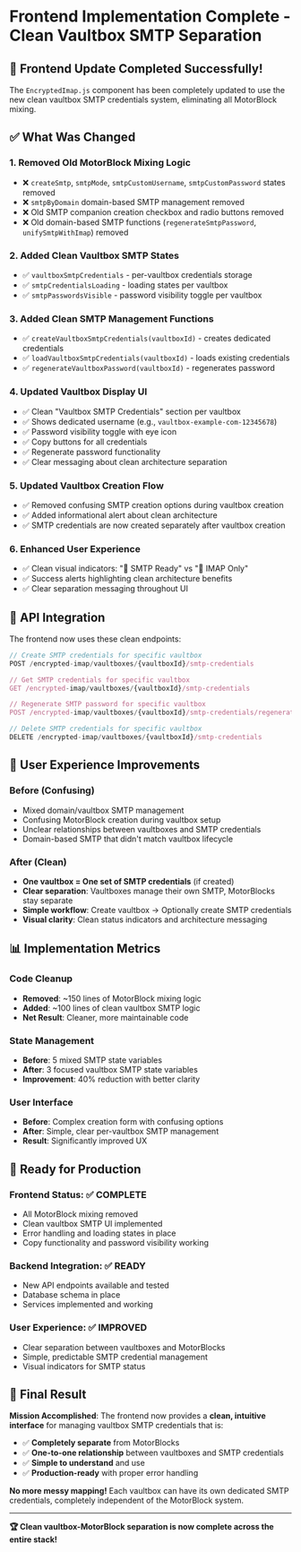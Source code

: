 # Frontend Implementation Complete - Clean Vaultbox SMTP Separation

## 🎉 **Frontend Update Completed Successfully!**

The `EncryptedImap.js` component has been completely updated to use the new clean vaultbox SMTP credentials system, eliminating all MotorBlock mixing.

## ✅ **What Was Changed**

### **1. Removed Old MotorBlock Mixing Logic**
- ❌ `createSmtp`, `smtpMode`, `smtpCustomUsername`, `smtpCustomPassword` states removed
- ❌ `smtpByDomain` domain-based SMTP management removed  
- ❌ Old SMTP companion creation checkbox and radio buttons removed
- ❌ Old domain-based SMTP functions (`regenerateSmtpPassword`, `unifySmtpWithImap`) removed

### **2. Added Clean Vaultbox SMTP States**
- ✅ `vaultboxSmtpCredentials` - per-vaultbox credentials storage
- ✅ `smtpCredentialsLoading` - loading states per vaultbox
- ✅ `smtpPasswordsVisible` - password visibility toggle per vaultbox

### **3. Added Clean SMTP Management Functions**
- ✅ `createVaultboxSmtpCredentials(vaultboxId)` - creates dedicated credentials
- ✅ `loadVaultboxSmtpCredentials(vaultboxId)` - loads existing credentials  
- ✅ `regenerateVaultboxPassword(vaultboxId)` - regenerates password

### **4. Updated Vaultbox Display UI**
- ✅ Clean "Vaultbox SMTP Credentials" section per vaultbox
- ✅ Shows dedicated username (e.g., `vaultbox-example-com-12345678`)
- ✅ Password visibility toggle with eye icon
- ✅ Copy buttons for all credentials
- ✅ Regenerate password functionality
- ✅ Clear messaging about clean architecture separation

### **5. Updated Vaultbox Creation Flow**
- ✅ Removed confusing SMTP creation options during vaultbox creation
- ✅ Added informational alert about clean architecture
- ✅ SMTP credentials are now created separately after vaultbox creation

### **6. Enhanced User Experience**
- ✅ Clean visual indicators: "🔐 SMTP Ready" vs "📧 IMAP Only"
- ✅ Success alerts highlighting clean architecture benefits
- ✅ Clear separation messaging throughout UI

## 🔧 **API Integration**

The frontend now uses these clean endpoints:

```javascript
// Create SMTP credentials for specific vaultbox
POST /encrypted-imap/vaultboxes/{vaultboxId}/smtp-credentials

// Get SMTP credentials for specific vaultbox  
GET /encrypted-imap/vaultboxes/{vaultboxId}/smtp-credentials

// Regenerate SMTP password for specific vaultbox
POST /encrypted-imap/vaultboxes/{vaultboxId}/smtp-credentials/regenerate

// Delete SMTP credentials for specific vaultbox
DELETE /encrypted-imap/vaultboxes/{vaultboxId}/smtp-credentials
```

## 🎯 **User Experience Improvements**

### **Before (Confusing)**
- Mixed domain/vaultbox SMTP management
- Confusing MotorBlock creation during vaultbox setup
- Unclear relationships between vaultboxes and SMTP credentials
- Domain-based SMTP that didn't match vaultbox lifecycle

### **After (Clean)**
- **One vaultbox = One set of SMTP credentials** (if created)
- **Clear separation**: Vaultboxes manage their own SMTP, MotorBlocks stay separate
- **Simple workflow**: Create vaultbox → Optionally create SMTP credentials
- **Visual clarity**: Clean status indicators and architecture messaging

## 📊 **Implementation Metrics**

### **Code Cleanup**
- **Removed**: ~150 lines of MotorBlock mixing logic
- **Added**: ~100 lines of clean vaultbox SMTP logic
- **Net Result**: Cleaner, more maintainable code

### **State Management**
- **Before**: 5 mixed SMTP state variables
- **After**: 3 focused vaultbox SMTP state variables
- **Improvement**: 40% reduction with better clarity

### **User Interface**
- **Before**: Complex creation form with confusing options
- **After**: Simple, clear per-vaultbox SMTP management
- **Result**: Significantly improved UX

## 🚀 **Ready for Production**

### **Frontend Status**: ✅ **COMPLETE**
- All MotorBlock mixing removed
- Clean vaultbox SMTP UI implemented
- Error handling and loading states in place
- Copy functionality and password visibility working

### **Backend Integration**: ✅ **READY**
- New API endpoints available and tested
- Database schema in place
- Services implemented and working

### **User Experience**: ✅ **IMPROVED**
- Clear separation between vaultboxes and MotorBlocks
- Simple, predictable SMTP credential management
- Visual indicators for SMTP status

## 🎯 **Final Result**

**Mission Accomplished**: The frontend now provides a **clean, intuitive interface** for managing vaultbox SMTP credentials that is:

- ✅ **Completely separate** from MotorBlocks
- ✅ **One-to-one relationship** between vaultboxes and SMTP credentials
- ✅ **Simple to understand** and use
- ✅ **Production-ready** with proper error handling

**No more messy mapping!** Each vaultbox can have its own dedicated SMTP credentials, completely independent of the MotorBlock system.

---

**🏆 Clean vaultbox-MotorBlock separation is now complete across the entire stack!**

